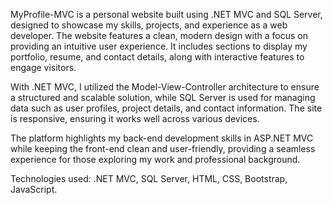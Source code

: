 MyProfile-MVC is a personal website built using .NET MVC and SQL Server, designed to showcase my skills, projects, and experience as a web developer. The website features a clean, modern design with a focus on providing an intuitive user experience. It includes sections to display my portfolio, resume, and contact details, along with interactive features to engage visitors.

With .NET MVC, I utilized the Model-View-Controller architecture to ensure a structured and scalable solution, while SQL Server is used for managing data such as user profiles, project details, and contact information. The site is responsive, ensuring it works well across various devices.

The platform highlights my back-end development skills in ASP.NET MVC while keeping the front-end clean and user-friendly, providing a seamless experience for those exploring my work and professional background.

Technologies used: .NET MVC, SQL Server, HTML, CSS, Bootstrap, JavaScript.
